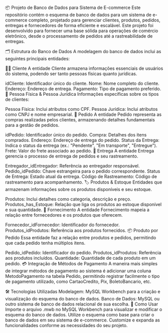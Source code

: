 📦 Projeto de Banco de Dados para Sistema de E-commerce
Este repositório contém o esquema de banco de dados para um sistema de e-commerce completo, projetado para gerenciar clientes, produtos, pedidos, entregas e fornecedores de forma eficiente e escalável. Este projeto foi desenvolvido para fornecer uma base sólida para operações de comércio eletrônico, desde o processamento de pedidos até a rastreabilidade de entregas.

🗂️ Estrutura do Banco de Dados
A modelagem do banco de dados inclui as seguintes principais entidades:

🧑‍💼 Cliente
A entidade Cliente armazena informações essenciais de usuários do sistema, podendo ser tanto pessoas físicas quanto jurídicas.

idCliente: Identificador único do cliente.
Nome: Nome completo do cliente.
Endereço: Endereço de entrega.
Pagamento: Tipo de pagamento preferido.
👥 Pessoa Física & Pessoa Jurídica
Informações específicas sobre os tipos de clientes:

Pessoa Física: Inclui atributos como CPF.
Pessoa Jurídica: Inclui atributos como CNPJ e nome empresarial.
🛒 Pedido
A entidade Pedido representa as compras realizadas pelos clientes, armazenando detalhes fundamentais para a gestão de pedidos.

idPedido: Identificador único do pedido.
Compra: Detalhes dos itens comprados.
Endereço: Endereço de entrega do pedido.
Status da Entrega: Indica o status da entrega (ex.: "Pendente", "Em transporte", "Entregue").
Frete: Valor do frete associado ao pedido.
🚚 Entrega
A entidade Entrega gerencia o processo de entrega de pedidos e seu rastreamento.

Entregador_idEntregador: Referência ao entregador responsável.
Pedido_idPedido: Chave estrangeira para o pedido correspondente.
Status de Entrega: Estado atual da entrega.
Código de Rastreamento: Código de rastreamento para acompanhamento.
🏷️ Produtos & Estoque
Entidades que armazenam informações sobre os produtos disponíveis e seu estoque.

Produtos: Inclui detalhes como categoria, descrição e preço.
Produtos_has_Estoque: Relação que liga os produtos ao estoque disponível e sua quantidade.
🤝 Fornecimento
A entidade Fornecimento mapeia a relação entre fornecedores e os produtos que oferecem.

Fornecedor_idFornecedor: Identificador do fornecedor.
Produtos_idProdutos: Referência aos produtos fornecidos.
📦 Produto por Pedido
Essa entidade faz a relação entre produtos e pedidos, permitindo que cada pedido tenha múltiplos itens.

Pedido_idPedido: Identificador do pedido.
Produtos_idProdutos: Referência aos produtos incluídos.
Quantidade: Quantidade de cada produto em um pedido.
💳 Integração de Métodos de Pagamento
A maneira mais simples de integrar métodos de pagamento ao sistema é adicionar uma coluna MetodoPagamento na tabela Pedido, permitindo registrar facilmente o tipo de pagamento utilizado, como CartaoCredito, Pix, BoletoBancario, etc.

🛠️ Tecnologias Utilizadas
Modelagem: MySQL Workbench para a criação e visualização do esquema do banco de dados.
Banco de Dados: MySQL ou outro sistema de banco de dados relacional de sua escolha.
🚀 Como Usar
Importe o arquivo .mwb no MySQL Workbench para visualizar e modificar o esquema do banco de dados.
Utilize o esquema como base para criar o banco de dados em seu sistema de e-commerce.
Customize e expanda as funcionalidades conforme as necessidades do seu projeto.
